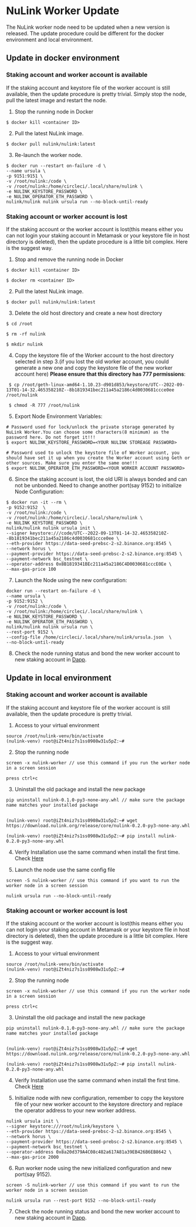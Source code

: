 # NuLink Worker Update

The NuLink worker node need to be updated when a new version is released. The update procedure could be different for the docker environment and local environment.


## Update in docker environment

### Staking account and worker account is available

If the staking account and keystore file of the worker account is still available, then the update procedure is pretty trivial. Simply stop the node, pull the latest image and restart the node.

1. Stop the running node in Docker
 ```shell
$ docker kill <container ID>
 ```

2. Pull the latest NuLink image.
```shell
$ docker pull nulink/nulink:latest
```

3.  Re-launch the worker node.
```shell
$ docker run --restart on-failure -d \
--name ursula \
-p 9151:9151 \
-v /root/nulink:/code \
-v /root/nulink:/home/circleci/.local/share/nulink \
-e NULINK_KEYSTORE_PASSWORD \
-e NULINK_OPERATOR_ETH_PASSWORD \
nulink/nulink nulink ursula run --no-block-until-ready
```

### Staking account or worker account is lost

If the staking account or the worker account is lost(this means either you can not login your staking account in Metamask or your keystore file in host directory is deleted), then the update procedure is a little bit complex. Here is the suggest way.

1.  Stop and remove the running node in Docker
 ```shell
$ docker kill <container ID>

$ docker rm <container ID>
 ```

2.  Pull the latest NuLink image.
```shell
$ docker pull nulink/nulink:latest
```

3.  Delete the old host directory and create a new host directory 
```shell
$ cd /root
    
$ rm -rf nulink

$ mkdir nulink
```

4.  Copy the keystore file of the Worker account to the host directory selected in step 3.(if you lost the old worker account, you could generate a new one and copy the keystore file of the new worker account here) **Please ensure that this directory has 777 permissions**:
   ```shell
    $ cp /root/geth-linux-amd64-1.10.23-d901d853/keystore/UTC--2022-09-13T01-14-32.465358210Z--8b1819341bec211a45a2186c4d0030681ccce0ee /root/nulink

    $ chmod -R 777 /root/nulink
   ```
5.   Export Node Environment Variables: 
```shell
# Password used for lock/unlock the private storage generated by NuLink Worker.You can choose some characters(8 minimum) as the password here. Do not forget it!!!
$ export NULINK_KEYSTORE_PASSWORD=<YOUR NULINK STOREAGE PASSWORD>

# Password used to unlock the keystore file of Worker account, you should have set it up when you create the Worker account using Geth or other sources. Make sure you enter the same one!!!
$ export NULINK_OPERATOR_ETH_PASSWORD=<YOUR WORKER ACCOUNT PASSWORD>
```


6.  Since the staking account is lost, the old URI is always bonded and can not be unbonded. Need to change another port(say 9152) to initialize Node Configuration:   
```shell
$ docker run -it --rm \
-p 9152:9152  \
-v /root/nulink:/code \
-v /root/nulink:/home/circleci/.local/share/nulink \
-e NULINK_KEYSTORE_PASSWORD \
nulink/nulink nulink ursula init \
--signer keystore:///code/UTC--2022-09-13T01-14-32.465358210Z--8b1819341bec211a45a2186c4d0030681ccce0ee \
--eth-provider https://data-seed-prebsc-2-s2.binance.org:8545 \
--network horus \
--payment-provider https://data-seed-prebsc-2-s2.binance.org:8545 \
--payment-network bsc_testnet \
--operator-address 0x8B1819341BEc211a45a2186C4D0030681cccE0Ee \
--max-gas-price 100
```

7.    Launch the Node using the new configuration:

```shell
docker run --restart on-failure -d \
--name ursula \
-p 9152:9152 \
-v /root/nulink:/code \
-v /root/nulink:/home/circleci/.local/share/nulink \
-e NULINK_KEYSTORE_PASSWORD \
-e NULINK_OPERATOR_ETH_PASSWORD \
nulink/nulink nulink ursula run \
--rest-port 9152 \
--config-file /home/circleci/.local/share/nulink/ursula.json  \
--no-block-until-ready
```

8.   Check the node running status and bond the new worker account to new staking account in [Dapp](https://test-staking.nulink.org/).

## Update in local environment

### Staking account and worker account is available

If the staking account and keystore file of the worker account is still available, then the update procedure is pretty trivial.

1.  Access to your virtual environment
```shell
source /root/nulink-venv/bin/activate
(nulink-venv) root@iZt4niz7s1ss0908w31u5pZ:~#    
```

2.  Stop the running node
 ```shell
screen -x nulink-worker // use this command if you run the worker node in a screen session

 press ctrl+c
 ```

3.   Uninstall the old package and install the new package
```shell
pip uninstall nulink-0.1.0-py3-none-any.whl // make sure the package name matches your installed package


(nulink-venv) root@iZt4niz7s1ss0908w31u5pZ:~# wget https://download.nulink.org/release/core/nulink-0.2.0-py3-none-any.whl
      
(nulink-venv) root@iZt4niz7s1ss0908w31u5pZ:~# pip install nulink-0.2.0-py3-none-any.whl
```

4.   Verify Installation use the same command when install the first time.  Check [Here](https://docs.nulink.org/products/nulink_worker/worker_install#local-install)

5.  Launch the node use the same config file
```shell
screen -S nulink-worker // use this command if you want to run the worker node in a screen session

nulink ursula run --no-block-until-ready
```

### Staking account or worker account is lost

If the staking account or the worker account is lost(this means either you can not login your staking account in Metamask or your keystore file in host directory is deleted), then the update procedure is a little bit complex. Here is the suggest way.

1.  Access to your virtual environment
```shell
source /root/nulink-venv/bin/activate
(nulink-venv) root@iZt4niz7s1ss0908w31u5pZ:~#    
```

2.  Stop the running node
 ```shell
screen -x nulink-worker // use this command if you run the worker node in a screen session

 press ctrl+c
 ```

3.   Uninstall the old package and install the new package
```shell
pip uninstall nulink-0.1.0-py3-none-any.whl // make sure the package name matches your installed package


(nulink-venv) root@iZt4niz7s1ss0908w31u5pZ:~# wget https://download.nulink.org/release/core/nulink-0.2.0-py3-none-any.whl
      
(nulink-venv) root@iZt4niz7s1ss0908w31u5pZ:~# pip install nulink-0.2.0-py3-none-any.whl
```

4.  Verify Installation use the same command when install the first time. Check [Here](https://docs.nulink.org/products/nulink_worker/worker_install#local-install)

5.   Initialize node with new configuration, remember to copy the keystore file of your new worker account to the keystore directory and replace the operator address to your new worker address.
```shell
nulink ursula init \
--signer keystore:///root/nulink/keystore \
--eth-provider https://data-seed-prebsc-2-s2.binance.org:8545 \
--network horus \
--payment-provider https://data-seed-prebsc-2-s2.binance.org:8545 \
--payment-network bsc_testnet \
--operator-address 0x8a20d379A4C08c482a617A81a39EB426B6EB8642 \
--max-gas-price 2000
```

6.   Run worker node using the new initialized configuration and new port(say 9152).

```shell
screen -S nulink-worker // use this command if you want to run the worker node in a screen session

nulink ursula run --rest-port 9152 --no-block-until-ready 
```

7.  Check the node running status and bond the new worker account to new staking account in [Dapp](https://test-staking.nulink.org/).